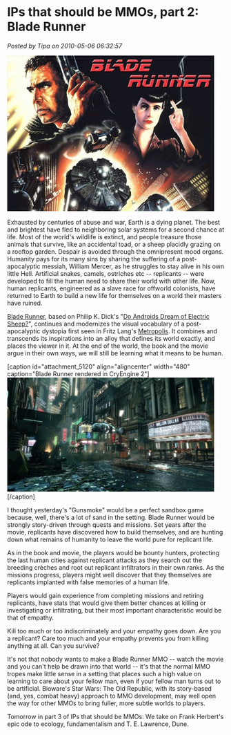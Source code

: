 # IPs that should be MMOs, part 2: Blade Runner

*Posted by Tipa on 2010-05-06 06:32:57*

[![](../../../uploads/2010/05/bladerunner-480x360.jpg "He say you Blade Runner. He say you under arrest.")](../../../uploads/2010/05/bladerunner.jpg)

Exhausted by centuries of abuse and war, Earth is a dying planet. The best and brightest have fled to neighboring solar systems for a second chance at life. Most of the world's wildlife is extinct, and people treasure those animals that survive, like an accidental toad, or a sheep placidly grazing on a rooftop garden. Despair is avoided through the omnipresent mood organs. Humanity pays for its many sins by sharing the suffering of a post-apocalyptic messiah, William Mercer, as he struggles to stay alive in his own little Hell. Artificial snakes, camels, ostriches etc -- replicants -- were developed to fill the human need to share their world with other life. Now, human replicants, engineered as a slave race for offworld colonists, have returned to Earth to build a new life for themselves on a world their masters have ruined.

[Blade Runner](http://en.wikipedia.org/wiki/Blade_Runner), based on Philip K. Dick's "[Do Androids Dream of Electric Sheep?](http://en.wikipedia.org/wiki/Do_Androids_Dream_of_Electric_Sheep%3F)", continues and modernizes the visual vocabulary of a post-apocalyptic dystopia first seen in Fritz Lang's [Metropolis](http://en.wikipedia.org/wiki/Metropolis_(film)). It combines and transcends its inspirations into an alloy that defines its world exactly, and places the viewer in it. At the end of the world, the book and the movie argue in their own ways, we will still be learning what it means to be human.

[caption id="attachment\_5120" align="aligncenter" width="480" caption="Blade Runner rendered in CryEngine 2"][![](../../../uploads/2010/05/155394-bladerunner-480x264.jpg "Blade Runner rendered in CryEngine 2")](http://www.destructoid.com/gearbox-had-the-opportunity-to-make-a-blade-runner-game-155394.phtml)[/caption]

I thought yesterday's "Gunsmoke" would be a perfect sandbox game because, well, there's a lot of sand in the setting. Blade Runner would be strongly story-driven through quests and missions. Set years after the movie, replicants have discovered how to build themselves, and are hunting down what remains of humanity to leave the world pure for replicant life.

As in the book and movie, the players would be bounty hunters, protecting the last human cities against replicant attacks as they search out the breeding crèches and root out replicant infiltrators in their own ranks. As the missions progress, players might well discover that they themselves are replicants implanted with false memories of a human life. 

Players would gain experience from completing missions and retiring replicants, have stats that would give them better chances at killing or investigating or infiltrating, but their most important characteristic would be that of empathy.

Kill too much or too indiscriminately and your empathy goes down. Are you a replicant? Care too much and your empathy prevents you from killing anything at all. Can you survive?

It's not that nobody wants to make a Blade Runner MMO -- watch the movie and you can't help be drawn into that world -- it's that the normal MMO tropes make little sense in a setting that places such a high value on learning to care about your fellow man, even if your fellow man turns out to be artificial. Bioware's Star Wars: The Old Republic, with its story-based (and, yes, combat heavy) approach to MMO development, may well open the way for other MMOs to bring fuller, more subtle worlds to players.

Tomorrow in part 3 of IPs that should be MMOs: We take on Frank Herbert's epic ode to ecology, fundamentalism and T. E. Lawrence, Dune.
